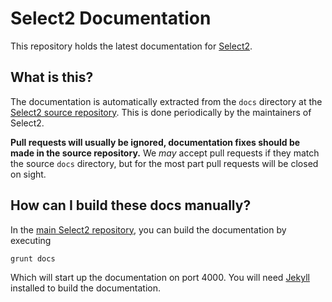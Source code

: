 Select2 Documentation
=====================
This repository holds the latest documentation for [Select2][select2].

What is this?
-------------

The documentation is automatically extracted from the `docs` directory at the
[Select2 source repository][select2-source]. This is done periodically by
the maintainers of Select2.

**Pull requests will usually be ignored, documentation fixes should be made in
the source repository.** We _may_ accept pull requests if they match the
source `docs` directory, but for the most part pull requests will be closed on
sight.

How can I build these docs manually?
------------------------------------
In the [main Select2 repository][select2-source], you can build the
documentation by executing

```bash
grunt docs
```

Which will start up the documentation on port 4000. You will need
[Jekyll][jekyll] installed to build the documentation.

[jekyll]: http://jekyllrb.com/
[select2]: https://select2.github.io
[select2-source]: https://github.com/select2/select2
